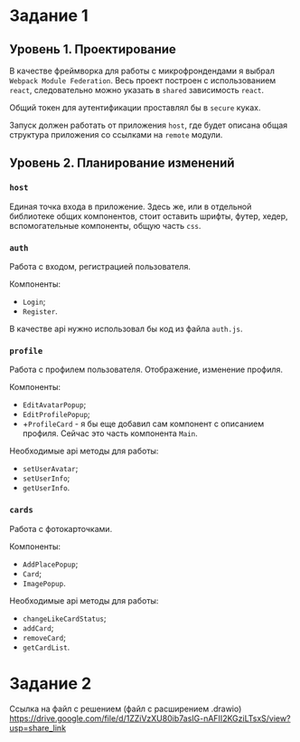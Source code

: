 # Задание 1

## Уровень 1. Проектирование

В качестве фреймворка для работы с микрофрондендами я выбрал `Webpack Module Federation`. Весь проект построен с использованием `react`, следовательно можно указать в `shared` зависимость `react`. 

Общий токен для аутентификации проставлял бы в `secure` куках.

Запуск должен работать от приложения `host`, где будет описана общая структура приложения со ссылками на `remote` модули.

## Уровень 2. Планирование изменений

### `host`

Единая точка входа в приложение. Здесь же, или в отдельной библиотеке общих компонентов, стоит оставить шрифты, футер, хедер, вспомогательные компоненты, общую часть `css`.

### `auth`

Работа с входом, регистрацией пользователя. 

Компоненты:
- `Login`;
- `Register`.

В качестве api нужно использовал бы код из файла `auth.js`.

### `profile`

Работа с профилем пользователя. Отображение, изменение профиля.

Компоненты:
- `EditAvatarPopup`;
- `EditProfilePopup`;
- +`ProfileCard` - я бы еще добавил сам компонент с описанием профиля. Сейчас это часть компонента `Main`.

Необходимые api методы для работы:
- `setUserAvatar`;
- `setUserInfo`;
- `getUserInfo`.

### `cards`

Работа с фотокарточками. 

Компоненты:
- `AddPlacePopup`;
- `Card`;
- `ImagePopup`.

Необходимые api методы для работы:
- `changeLikeCardStatus`;
- `addCard`;
- `removeCard`;
- `getCardList`.


# Задание 2

Ссылка на файл с решением (файл с расширением .drawio)
https://drive.google.com/file/d/1ZZiVzXU80ib7asIG-nAFII2KGziLTsxS/view?usp=share_link
